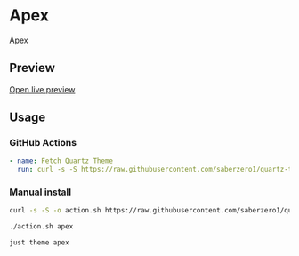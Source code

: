 # Apex

[Apex](https://www.twitter.com/clearlysid)

## Preview

[Open live preview](https://quartz-themes.github.io/apex/)

## Usage

### GitHub Actions

```yaml
- name: Fetch Quartz Theme
  run: curl -s -S https://raw.githubusercontent.com/saberzero1/quartz-themes/master/action.sh | bash -s -- apex
```

### Manual install

```bash
curl -s -S -o action.sh https://raw.githubusercontent.com/saberzero1/quartz-themes/master/action.sh

./action.sh apex
```

```bash
just theme apex
```
